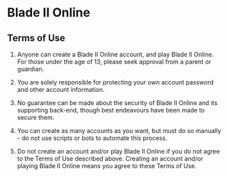 # Blade II Online

## Terms of Use

1. Anyone can create a Blade II Online account, and play Blade II Online. For those under the age of 13, please seek approval from a parent or guardian.

2. You are solely responsible for protecting your own account password and other account information.

3. No guarantee can be made about the security of Blade II Online and its supporting back-end, though best endeavours have been made to secure them.

4. You can create as many accounts as you want, but must do so manually - do not use scripts or bots to automate this process.

5. Do not create an account and/or play Blade II Online if you do not agree to the Terms of Use described above. Creating an account and/or playing Blade II Online means you agree to these Terms of Use.